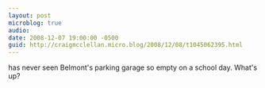```yaml
---
layout: post
microblog: true
audio: 
date: 2008-12-07 19:00:00 -0500
guid: http://craigmcclellan.micro.blog/2008/12/08/t1045062395.html
---
```

has never seen Belmont's parking garage so empty on a school day. What's up?
